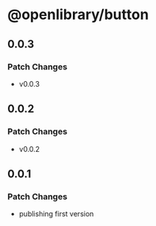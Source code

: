 # @openlibrary/button

## 0.0.3

### Patch Changes

- v0.0.3

## 0.0.2

### Patch Changes

- v0.0.2

## 0.0.1

### Patch Changes

- publishing first version
